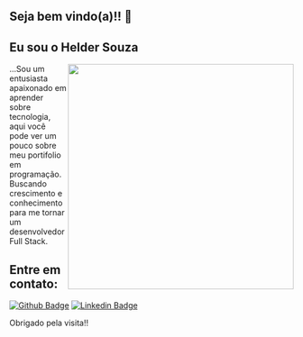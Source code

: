 ## Seja bem vindo(a)!! 👋

## Eu sou o Helder Souza

<p> <img src="https://i.imgur.com/STFT2Qk.png?1" width="400" height="400" align="right">
 
 ...Sou um entusiasta apaixonado em aprender sobre tecnologia, aqui você pode ver um pouco sobre meu portifolio em programação.<br>
Buscando crescimento e conhecimento para me tornar um desenvolvedor Full Stack.

## Entre em contato:
[![Github Badge](https://img.shields.io/badge/-Github-000?style=flat-square&logo=Github&logoColor=white&link=https://github.com/Helder-Souza)](https://github.com/Helder-Souza)
[![Linkedin Badge](https://img.shields.io/badge/-LinkedIn-blue?style=flat-square&logo=Linkedin&logoColor=white&link=https://www.linkedin.com/in/helder-souza-7b3591183//)](https://www.linkedin.com/in/helder-souza-7b3591183/)

Obrigado pela visita!!
</p>


<!--
**Helder-Souza/Helder-Souza** is a ✨ _special_ ✨ repository because its `README.md` (this file) appears on your GitHub profile.

Here are some ideas to get you started:

- 🔭 I’m currently working on ...
- 🌱 I’m currently learning ...
- 👯 I’m looking to collaborate on ...
- 🤔 I’m looking for help with ...
- 💬 Ask me about ...
- 📫 How to reach me: ...
- 😄 Pronouns: ...
- ⚡ Fun fact: ...
-->
